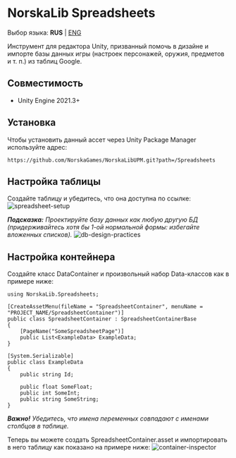 # NorskaLib Spreadsheets
Выбор языка: **RUS** | [ENG](https://github.com/NorskaGames/NorskaLibUPM/blob/master/Spreadsheets/README.md)

Инструмент для редактора Unity, призванный помочь в дизайне и импорте базы данных игры (настроек персонажей, оружия, предметов и т. п.) из таблиц Google.

## Совместимость
- Unity Engine 2021.3+

## Установка
Чтобы установить данный ассет через Unity Package Manager используйте адрес:
```
https://github.com/NorskaGames/NorskaLibUPM.git?path=/Spreadsheets
```
## Настройка таблицы

Создайте таблицу и убедитесь, что она доступна по ссылке:
![spreadsheet-setup](https://drive.google.com/uc?id=12Zo-_fQFYK8n9ljWMkfWtwbYhUUCP7ks)

_**Подсказка:** Проектируйте базу данных как любую другую БД (придерживайтесь хотя бы 1-ой нормальной формы: избегайте вложенных списков)._
![db-design-practices](https://drive.google.com/uc?id=1cGzRClYvEsvtzYkAlZp_nDVymvRPsjS1)

## Настройка контейнера

Создайте класс DataContainer и произвольный набор Data-классов как в примере ниже:
```
using NorskaLib.Spreadsheets;

[CreateAssetMenu(fileName = "SpreadsheetContainer", menuName = "PROJECT_NAME/SpreadsheetContainer")]
public class SpreadsheetContainer : SpreadsheetContainerBase
{
    [PageName("SomeSpreadsheetPage")]
    public List<ExampleData> ExampleData;
}

[System.Serializable]
public class ExampleData
{
    public string Id;

    public float SomeFloat;
    public int SomeInt;
    public string SomeString;
}
```
_**Важно!** Убедитесь, что имена переменных совпадают с именами столбцов в таблице._

Теперь вы можете создать SpreadsheetContainer.asset и импортировать в него таблицу как показано на примере ниже:
![container-inspector](https://drive.google.com/uc?id=16Rg4NIyj5c8-Qjq5phW0konDMRMKNN21)
